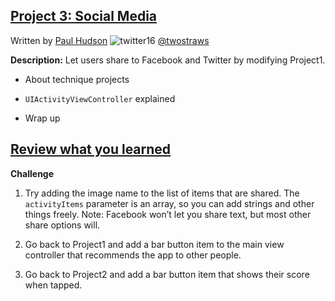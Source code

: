 ## [Project 3: Social Media](https://www.hackingwithswift.com/read/3/overview)
Written by [Paul Hudson](https://www.hackingwithswift.com/about)  ![twitter16](https://github.com/juliangyurov/PH-Project6a/assets/13259596/445c8ea0-65c4-4dba-8e1f-3f2750f0ef51)
  [@twostraws](https://twitter.com/twostraws)

**Description:** Let users share to Facebook and Twitter by modifying Project1.

- About technique projects

- `UIActivityViewController` explained

- Wrap up

## [Review what you learned](https://www.hackingwithswift.com/review/hws/project-3-social-media)

**Challenge**

1. Try adding the image name to the list of items that are shared. The `activityItems` parameter is an array, so you can add strings and other things freely. Note: Facebook won’t let you share text, but most other share options will.

2. Go back to Project1 and add a bar button item to the main view controller that recommends the app to other people.

3. Go back to Project2 and add a bar button item that shows their score when tapped.
